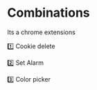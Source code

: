 # Combinations
Its a chrome extensions 

 :one: Cookie delete
 
 :two: Set Alarm
 
 :three: Color picker
 
